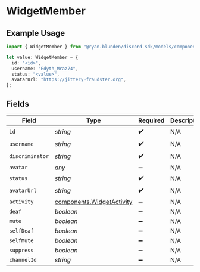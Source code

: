 # WidgetMember

## Example Usage

```typescript
import { WidgetMember } from "@ryan.blunden/discord-sdk/models/components";

let value: WidgetMember = {
  id: "<id>",
  username: "Edyth_Mraz74",
  status: "<value>",
  avatarUrl: "https://jittery-fraudster.org",
};
```

## Fields

| Field                                                                  | Type                                                                   | Required                                                               | Description                                                            |
| ---------------------------------------------------------------------- | ---------------------------------------------------------------------- | ---------------------------------------------------------------------- | ---------------------------------------------------------------------- |
| `id`                                                                   | *string*                                                               | :heavy_check_mark:                                                     | N/A                                                                    |
| `username`                                                             | *string*                                                               | :heavy_check_mark:                                                     | N/A                                                                    |
| `discriminator`                                                        | *string*                                                               | :heavy_check_mark:                                                     | N/A                                                                    |
| `avatar`                                                               | *any*                                                                  | :heavy_minus_sign:                                                     | N/A                                                                    |
| `status`                                                               | *string*                                                               | :heavy_check_mark:                                                     | N/A                                                                    |
| `avatarUrl`                                                            | *string*                                                               | :heavy_check_mark:                                                     | N/A                                                                    |
| `activity`                                                             | [components.WidgetActivity](../../models/components/widgetactivity.md) | :heavy_minus_sign:                                                     | N/A                                                                    |
| `deaf`                                                                 | *boolean*                                                              | :heavy_minus_sign:                                                     | N/A                                                                    |
| `mute`                                                                 | *boolean*                                                              | :heavy_minus_sign:                                                     | N/A                                                                    |
| `selfDeaf`                                                             | *boolean*                                                              | :heavy_minus_sign:                                                     | N/A                                                                    |
| `selfMute`                                                             | *boolean*                                                              | :heavy_minus_sign:                                                     | N/A                                                                    |
| `suppress`                                                             | *boolean*                                                              | :heavy_minus_sign:                                                     | N/A                                                                    |
| `channelId`                                                            | *string*                                                               | :heavy_minus_sign:                                                     | N/A                                                                    |